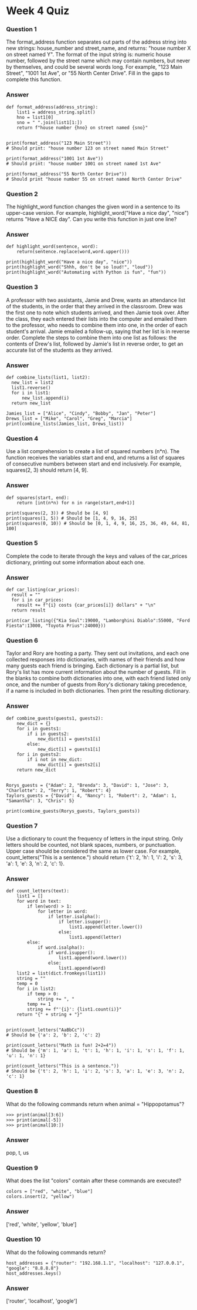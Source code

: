 # Week 4 Quiz
### Question 1
The format_address function separates out parts of the address string into new strings: house_number and street_name, and returns: "house number X on street named Y". The format of the input string is: numeric house number, followed by the street name which may contain numbers, but never by themselves, and could be several words long. For example, "123 Main Street", "1001 1st Ave", or "55 North Center Drive". Fill in the gaps to complete this function.
### Answer
```
def format_address(address_string):
    list1 = address_string.split()
    hno = list1[0]
    sno = " ".join(list1[1:])
    return f"house number {hno} on street named {sno}"


print(format_address("123 Main Street"))
# Should print: "house number 123 on street named Main Street"

print(format_address("1001 1st Ave"))
# Should print: "house number 1001 on street named 1st Ave"

print(format_address("55 North Center Drive"))
# Should print "house number 55 on street named North Center Drive"

```

### Question 2
The highlight_word function changes the given word in a sentence to its upper-case version. For example, highlight_word("Have a nice day", "nice") returns "Have a NICE day". Can you write this function in just one line?
### Answer
```
def highlight_word(sentence, word):
	return(sentence.replace(word,word.upper()))

print(highlight_word("Have a nice day", "nice"))
print(highlight_word("Shhh, don't be so loud!", "loud"))
print(highlight_word("Automating with Python is fun", "fun"))

```

### Question 3
A professor with two assistants, Jamie and Drew, wants an attendance list of the students, in the order that they arrived in the classroom. Drew was the first one to note which students arrived, and then Jamie took over. After the class, they each entered their lists into the computer and emailed them to the professor, who needs to combine them into one, in the order of each student's arrival. Jamie emailed a follow-up, saying that her list is in reverse order. Complete the steps to combine them into one list as follows: the contents of Drew's list, followed by Jamie's list in reverse order, to get an accurate list of the students as they arrived.
### Answer
```
def combine_lists(list1, list2):
  new_list = list2
  list1.reverse()
  for i in list1:
      new_list.append(i)
  return new_list
	
Jamies_list = ["Alice", "Cindy", "Bobby", "Jan", "Peter"]
Drews_list = ["Mike", "Carol", "Greg", "Marcia"]
print(combine_lists(Jamies_list, Drews_list))
```

### Question 4
Use a list comprehension to create a list of squared numbers (n*n). The function receives the variables start and end, and returns a list of squares of consecutive numbers between start and end inclusively. For example, squares(2, 3) should return [4, 9].
### Answer
```
def squares(start, end):
	return [int(n*n) for n in range(start,end+1)]

print(squares(2, 3)) # Should be [4, 9]
print(squares(1, 5)) # Should be [1, 4, 9, 16, 25]
print(squares(0, 10)) # Should be [0, 1, 4, 9, 16, 25, 36, 49, 64, 81, 100]
```

### Question 5
Complete the code to iterate through the keys and values of the car_prices dictionary, printing out some information about each one.
### Answer
```
def car_listing(car_prices):
  result = ""
  for i in car_prices:
    result += f"{i} costs {car_prices[i]} dollars" + "\n"
  return result

print(car_listing({"Kia Soul":19000, "Lamborghini Diablo":55000, "Ford Fiesta":13000, "Toyota Prius":24000}))
```

### Question 6
Taylor and Rory are hosting a party. They sent out invitations, and each one collected responses into dictionaries, with names of their friends and how many guests each friend is bringing. Each dictionary is a partial list, but Rory's list has more current information about the number of guests. Fill in the blanks to combine both dictionaries into one, with each friend listed only once, and the number of guests from Rory's dictionary taking precedence, if a name is included in both dictionaries. Then print the resulting dictionary.
### Answer
```
def combine_guests(guests1, guests2):
    new_dict = {}
    for i in guests1:
        if i in guests2:
            new_dict[i] = guests1[i]
        else:
            new_dict[i] = guests1[i]
    for i in guests2:
        if i not in new_dict:
            new_dict[i] = guests2[i]
    return new_dict


Rorys_guests = {"Adam": 2, "Brenda": 3, "David": 1, "Jose": 3, "Charlotte": 2, "Terry": 1, "Robert": 4}
Taylors_guests = {"David": 4, "Nancy": 1, "Robert": 2, "Adam": 1, "Samantha": 3, "Chris": 5}

print(combine_guests(Rorys_guests, Taylors_guests))
```

### Question 7
Use a dictionary to count the frequency of letters in the input string. Only letters should be counted, not blank spaces, numbers, or punctuation. Upper case should be considered the same as lower case. For example, count_letters("This is a sentence.") should return {'t': 2, 'h': 1, 'i': 2, 's': 3, 'a': 1, 'e': 3, 'n': 2, 'c': 1}.
### Answer
```
def count_letters(text):
    list1 = []
    for word in text:
        if len(word) > 1:
            for letter in word:
                if letter.isalpha():
                    if letter.isupper():
                        list1.append(letter.lower())
                    else:
                        list1.append(letter)
        else:
            if word.isalpha():
                if word.isupper():
                    list1.append(word.lower())
                else:
                    list1.append(word)
    list2 = list(dict.fromkeys(list1))
    string = ""
    temp = 0
    for i in list2:
        if temp > 0:
            string += ", "
        temp += 1
        string += f"'{i}': {list1.count(i)}"
    return "{" + string + "}"


print(count_letters("AaBbCc"))
# Should be {'a': 2, 'b': 2, 'c': 2}

print(count_letters("Math is fun! 2+2=4"))
# Should be {'m': 1, 'a': 1, 't': 1, 'h': 1, 'i': 1, 's': 1, 'f': 1, 'u': 1, 'n': 1}

print(count_letters("This is a sentence."))
# Should be {'t': 2, 'h': 1, 'i': 2, 's': 3, 'a': 1, 'e': 3, 'n': 2, 'c': 1}

```

### Question 8
What do the following commands return when animal = "Hippopotamus"?
```
>>> print(animal[3:6])
>>> print(animal[-5])
>>> print(animal[10:])

```
### Answer
pop, t, us

### Question 9
What does the list "colors" contain after these commands are executed?
```
colors = ["red", "white", "blue"]
colors.insert(2, "yellow")

```
### Answer
['red', 'white', 'yellow', 'blue']

### Question 10
What do the following commands return?
```
host_addresses = {"router": "192.168.1.1", "localhost": "127.0.0.1", "google": "8.8.8.8"}
host_addresses.keys()

```
### Answer
['router', 'localhost', 'google']

